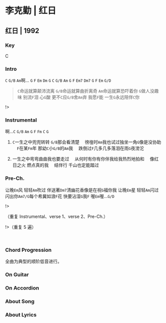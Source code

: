 # 李克勤 | 红日
## 红日 | 1992

### Key
C
&nbsp;

### Intro
`C` `G/B` `Am`啊... `G` `F` `Em` `Dm` `G`
`C` `G/B` `Am` `G` `F` `Em7` `Dm7`
`G` `F` `Em` `G/D`

> `C`命运就算颠沛流离 `G/B`命运就算曲折离奇
> `Am`命运就算恐吓着你 `G`做人没趣味
> 别流`F`泪 心`G`酸 更不`C`应`G/B`舍`Am`弃
> 我愿`F`能 一生`G`永远陪伴`C`你

!>

### Instrumental
啊...`C` `G/B` `Am` `G` `F` `Fm` `C` `G`

1. `C`一生之中兜兜转转 `G/B`那会看清楚
　徬徨时`Am`我也试过独坐一角`G`像是没协助
　`F`在某`Fm`年 那幼`C`小`G/B`的`Am`我
　跌倒过`F`几多几多落泪在雨`G`夜滂沱

2. 一生之中弯弯曲曲我也要走过
　从何时有你有你伴我给我热烈地拍和
　像红日之火 燃点真的我
　结伴行 千山也定能踏过

### Pre-Ch.
让晚`Em`风 轻轻`Am`吹过
伴送著`Dm7`清幽花香像是在祝`G`福你我
让晚`Em`星 轻轻`Am`闪过
闪出你`Am7/G`每个希冀如浪`F`花 快要沾湿`G`我`F` 喔`Em`喔...`G/D`

!>

（重复 Instrumental、verse 1、verse 2、Pre-Ch.）

!>（重复 5 遍）


&nbsp;&nbsp;

### Chord Progression
全曲为典型的顺阶低音进行。

### On Guitar


### On Accordion


### About Song


### About Lyrics
